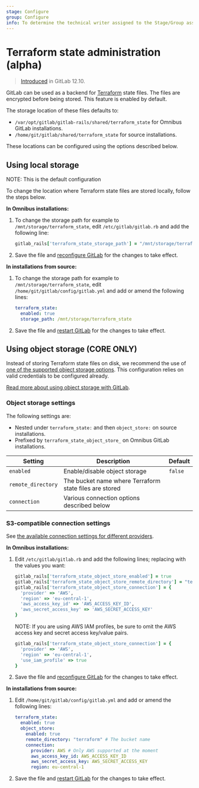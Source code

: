 ```yaml
---
stage: Configure
group: Configure
info: To determine the technical writer assigned to the Stage/Group associated with this page, see https://about.gitlab.com/handbook/engineering/ux/technical-writing/#assignments
---
```


# Terraform state administration (alpha)

> [Introduced](https://gitlab.com/groups/gitlab-org/-/epics/2673) in GitLab 12.10.

GitLab can be used as a backend for [Terraform](../user/infrastructure/index.md) state
files. The files are encrypted before being stored. This feature is enabled by default.

The storage location of these files defaults to:

- `/var/opt/gitlab/gitlab-rails/shared/terraform_state` for Omnibus GitLab installations.
- `/home/git/gitlab/shared/terraform_state` for source installations.

These locations can be configured using the options described below.

## Using local storage

NOTE:
This is the default configuration

To change the location where Terraform state files are stored locally, follow the steps
below.

**In Omnibus installations:**

1. To change the storage path for example to `/mnt/storage/terraform_state`, edit
   `/etc/gitlab/gitlab.rb` and add the following line:

   ```ruby
   gitlab_rails['terraform_state_storage_path'] = "/mnt/storage/terraform_state"
   ```

1. Save the file and [reconfigure GitLab](restart_gitlab.md#omnibus-gitlab-reconfigure) for the changes to take effect.

**In installations from source:**

1. To change the storage path for example to `/mnt/storage/terraform_state`, edit
   `/home/git/gitlab/config/gitlab.yml` and add or amend the following lines:

   ```yaml
   terraform_state:
     enabled: true
     storage_path: /mnt/storage/terraform_state
   ```

1. Save the file and [restart GitLab](restart_gitlab.md#installations-from-source) for the changes to take effect.

## Using object storage **(CORE ONLY)**

Instead of storing Terraform state files on disk, we recommend the use of [one of the supported object
storage options](object_storage.md#options). This configuration relies on valid credentials to
be configured already.

[Read more about using object storage with GitLab](object_storage.md).

### Object storage settings

The following settings are:

- Nested under `terraform_state:` and then `object_store:` on source installations.
- Prefixed by `terraform_state_object_store_` on Omnibus GitLab installations.

| Setting | Description | Default |
|---------|-------------|---------|
| `enabled` | Enable/disable object storage | `false` |
| `remote_directory` | The bucket name where Terraform state files are stored | |
| `connection` | Various connection options described below | |

### S3-compatible connection settings

See [the available connection settings for different providers](object_storage.md#connection-settings).

**In Omnibus installations:**

1. Edit `/etc/gitlab/gitlab.rb` and add the following lines; replacing with
   the values you want:

   ```ruby
   gitlab_rails['terraform_state_object_store_enabled'] = true
   gitlab_rails['terraform_state_object_store_remote_directory'] = "terraform"
   gitlab_rails['terraform_state_object_store_connection'] = {
     'provider' => 'AWS',
     'region' => 'eu-central-1',
     'aws_access_key_id' => 'AWS_ACCESS_KEY_ID',
     'aws_secret_access_key' => 'AWS_SECRET_ACCESS_KEY'
   }
   ```

   NOTE:
   If you are using AWS IAM profiles, be sure to omit the AWS access key and secret access key/value pairs.

   ```ruby
   gitlab_rails['terraform_state_object_store_connection'] = {
     'provider' => 'AWS',
     'region' => 'eu-central-1',
     'use_iam_profile' => true
   }
   ```

1. Save the file and [reconfigure GitLab](restart_gitlab.md#omnibus-gitlab-reconfigure) for the changes to take effect.

**In installations from source:**

1. Edit `/home/git/gitlab/config/gitlab.yml` and add or amend the following
   lines:

   ```yaml
   terraform_state:
     enabled: true
     object_store:
       enabled: true
       remote_directory: "terraform" # The bucket name
       connection:
         provider: AWS # Only AWS supported at the moment
         aws_access_key_id: AWS_ACCESS_KEY_ID
         aws_secret_access_key: AWS_SECRET_ACCESS_KEY
         region: eu-central-1
   ```

1. Save the file and [restart GitLab](restart_gitlab.md#installations-from-source) for the changes to take effect.
